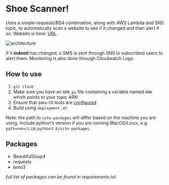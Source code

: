 # Shoe Scanner!

Uses a simple requests/BS4 combination, along with AWS Lambda and SNS topic, to automatically scan a website to see if it changed and then alert if so. Website is here: [URL](https://eflash-sg.doverstreetmarket.com/password).

![architecture](https://s3-ap-southeast-1.amazonaws.com/tobiasleong/lambda_architecture.PNG)

If it **indeed** has changed, a SMS is sent through SNS to subscribed users to alert them. Monitoring is also done through Cloudwatch Logs.

## How to use
1. `git clone` 
2. Make sure you have an `ARN.py` file containing a variable named `ARN` which points to your topic ARN
3. Ensure that aws-cli tools are [configured](https://docs.aws.amazon.com/cli/latest/userguide/cli-chap-getting-started.html)
4. Build using `deployment.sh`

Note: the path to `site-packages` will differ based on the machine you are using. Include python's version if you are running MacOS/Linux, e.g. `path=venv/Lib/python3.6/site-packages`.

## Packages
- BeautifulSoup4
- requests
- boto3

*full list of packages can be found in requirements.txt*
